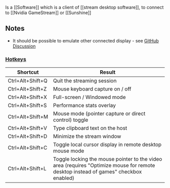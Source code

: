 Is a [[Software]] which is a client of [[stream desktop software]], to connect to [[Nvidia GameStream]] or [[Sunshine]]
## Notes
- It should be possible to emulate other connected display - see [GitHub Discussion](https://github.com/LizardByte/Sunshine/discussions/1214)
### [Hotkeys](https://github.com/moonlight-stream/moonlight-docs/wiki/Setup-Guide#keyboardmousegamepad-input-options)
| Shortcut | Result |
| - | - |
| Ctrl+Alt+Shift+Q | Quit the streaming session |
| Ctrl+Alt+Shift+Z | Mouse keyboard capture on / off |
| Ctrl+Alt+Shift+X | Full-screen / Windowed mode |
| Ctrl+Alt+Shift+S | Performance stats overlay |
| Ctrl+Alt+Shift+M | Mouse mode (pointer capture or direct control) toggle |
| Ctrl+Alt+Shift+V | Type clipboard text on the host |
| Ctrl+Alt+Shift+D | Minimize the stream window |
| Ctrl+Alt+Shift+C | Toggle local cursor display in remote desktop mouse mode |
| Ctrl+Alt+Shift+L | Toggle locking the mouse pointer to the video area (requires "Optimize mouse for remote desktop instead of games" checkbox  enabled) |
